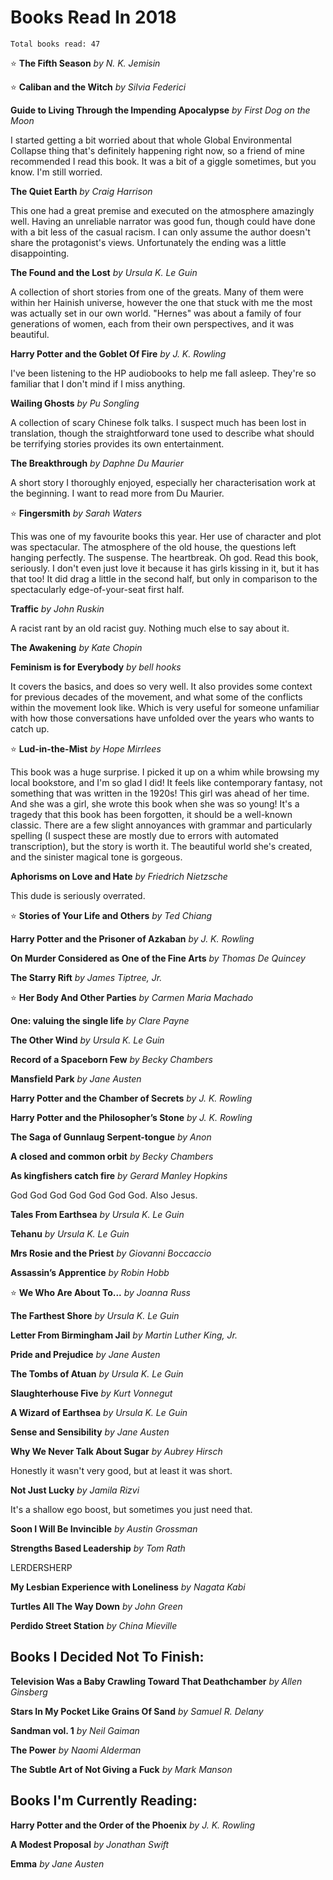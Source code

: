 # Books Read In 2018
`Total books read: 47`


⭐️ **The Fifth Season**
*by N. K. Jemisin*

⭐️ **Caliban and the Witch**
*by Silvia Federici*

**Guide to Living Through the Impending Apocalypse**
*by First Dog on the Moon*

I started getting a bit worried about that whole Global Environmental Collapse thing that's definitely happening right now, so a friend of mine recommended I read this book. It was a bit of a giggle sometimes, but you know. I'm still worried.

**The Quiet Earth**
*by Craig Harrison*

This one had a great premise and executed on the atmosphere amazingly well. Having an unreliable narrator was good fun, though could have done with a bit less of the casual racism. I can only assume the author doesn't share the protagonist's views. Unfortunately the ending was a little disappointing.

**The Found and the Lost**
*by Ursula K. Le Guin*

A collection of short stories from one of the greats. Many of them were within her Hainish universe, however the one that stuck with me the most was actually set in our own world. "Hernes" was about a family of four generations of women, each from their own perspectives, and it was beautiful.

**Harry Potter and the Goblet Of Fire**
*by J. K. Rowling*

I've been listening to the HP audiobooks to help me fall asleep. They're so familiar that I don't mind if I miss anything.

**Wailing Ghosts**
*by Pu Songling*

A collection of scary Chinese folk talks. I suspect much has been lost in translation, though the straightforward tone used to describe what should be terrifying stories provides its own entertainment.

**The Breakthrough**
*by Daphne Du Maurier*

A short story I thoroughly enjoyed, especially her characterisation work at the beginning. I want to read more from Du Maurier.

⭐️ **Fingersmith**
*by Sarah Waters*

This was one of my favourite books this year. Her use of character and plot was spectacular. The atmosphere of the old house, the questions left hanging perfectly. The suspense. The heartbreak. Oh god. Read this book, seriously. I don't even just love it because it has girls kissing in it, but it has that too! It did drag a little in the second half, but only in comparison to the spectacularly edge-of-your-seat first half.

**Traffic**
*by John Ruskin*

A racist rant by an old racist guy. Nothing much else to say about it.

**The Awakening**
*by Kate Chopin*

**Feminism is for Everybody**
*by bell hooks*

It covers the basics, and does so very well. It also provides some context for previous decades of the movement, and what some of the conflicts within the movement look like. Which is very useful for someone unfamiliar with how those conversations have unfolded over the years who wants to catch up.

⭐️ **Lud-in-the-Mist**
*by Hope Mirrlees*

This book was a huge surprise. I picked it up on a whim while browsing my local bookstore, and I'm so glad I did! It feels like contemporary fantasy, not something that was written in the 1920s! This girl was ahead of her time. And she was a girl, she wrote this book when she was so young! It's a tragedy that this book has been forgotten, it should be a well-known classic.
There are a few slight annoyances with grammar and particularly spelling (I suspect these are mostly due to errors with automated transcription), but the story is worth it.
The beautiful world she's created, and the sinister magical tone is gorgeous.

**Aphorisms on Love and Hate**
*by Friedrich Nietzsche*

This dude is seriously overrated.

⭐️ **Stories of Your Life and Others**
*by Ted Chiang*

**Harry Potter and the Prisoner of Azkaban**
*by J. K. Rowling*

**On Murder Considered as One of the Fine Arts**
*by Thomas De Quincey*

**The Starry Rift**
*by James Tiptree, Jr.*

⭐️ **Her Body And Other Parties**
*by Carmen Maria Machado*

**One: valuing the single life**
*by Clare Payne*

**The Other Wind**
*by Ursula K. Le Guin*

**Record of a Spaceborn Few**
*by Becky Chambers*

**Mansfield Park**
*by Jane Austen*

**Harry Potter and the Chamber of Secrets**
*by J. K. Rowling*

**Harry Potter and the Philosopher’s Stone**
*by J. K. Rowling*

**The Saga of Gunnlaug Serpent-tongue**
*by Anon*

**A closed and common orbit**
*by Becky Chambers*

**As kingfishers catch fire**
*by Gerard Manley Hopkins*

God God God God God God God. Also Jesus.

**Tales From Earthsea**
*by Ursula K. Le Guin*

**Tehanu**
*by Ursula K. Le Guin*

**Mrs Rosie and the Priest**
*by Giovanni Boccaccio*

**Assassin’s Apprentice**
*by Robin Hobb*

⭐️ **We Who Are About To...**
*by Joanna Russ*

**The Farthest Shore**
*by Ursula K. Le Guin*

**Letter From Birmingham Jail**
*by Martin Luther King, Jr.*

**Pride and Prejudice**
*by Jane Austen*

**The Tombs of Atuan**
*by Ursula K. Le Guin*

**Slaughterhouse Five**
*by Kurt Vonnegut*

**A Wizard of Earthsea**
*by Ursula K. Le Guin*

**Sense and Sensibility**
*by Jane Austen*

**Why We Never Talk About Sugar**
*by Aubrey Hirsch*

Honestly it wasn't very good, but at least it was short.

**Not Just Lucky**
*by Jamila Rizvi*

It's a shallow ego boost, but sometimes you just need that.

**Soon I Will Be Invincible**
*by Austin Grossman*

**Strengths Based Leadership**
*by Tom Rath*

LERDERSHERP

**My Lesbian Experience with Loneliness**
*by Nagata Kabi*

**Turtles All The Way Down**
*by John Green*

**Perdido Street Station**
*by China Mieville*

## Books I Decided Not To Finish:

**Television Was a Baby Crawling Toward That Deathchamber**
*by Allen Ginsberg*

**Stars In My Pocket Like Grains Of Sand**
*by Samuel R. Delany*

**Sandman vol. 1**
*by Neil Gaiman*

**The Power**
*by Naomi Alderman*

**The Subtle Art of Not Giving a Fuck**
*by Mark Manson*

## Books I'm Currently Reading:

**Harry Potter and the Order of the Phoenix**
*by J. K. Rowling*

**A Modest Proposal**
*by Jonathan Swift*

**Emma**
*by Jane Austen*
